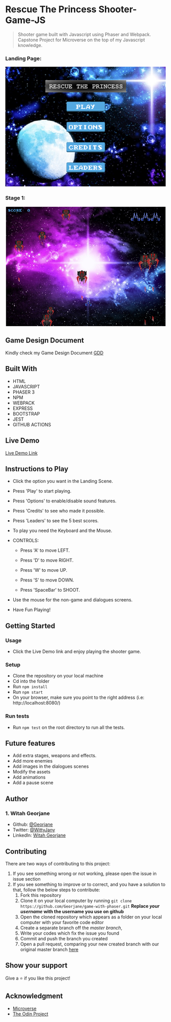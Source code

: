 # Rescue The Princess Shooter-Game-JS

>  Shooter game built with Javascript using Phaser and Webpack. Capstone Project for Microverse on the top of my Javascript knowledge.

### Landing Page:

![screenshot](./assets/screenshots/title.png)

### Stage 1:

![screenshot](./assets/screenshots/game.png)

## Game Design Document

Kindly check my Game Design Document [GDD](assets/docs/gamedesigndocument.md)

## Built With

- HTML
- JAVASCRIPT
- PHASER 3
- NPM
- WEBPACK
- EXPRESS
- BOOTSTRAP
- JEST
- GITHUB ACTIONS

## Live Demo

[Live Demo Link](https://romantic-goldberg-9d900b.netlify.app/)

## Instructions to Play

- Click the option you want in the Landing Scene.

- Press 'Play' to start playing.

- Press 'Options' to enable/disable sound features.

- Press 'Credits' to see who made it possible.

- Press 'Leaders' to see the 5 best scores.

- To play you need the Keyboard and the Mouse.

- CONTROLS:

  - Press 'A' to move LEFT.

  - Press 'D' to move RIGHT.

  - Press 'W' to move UP.

  - Press 'S' to move DOWN.

  - Press 'SpaceBar' to SHOOT.

- Use the mouse for the non-game and dialogues screens.

- Have Fun Playing!


## Getting Started

### Usage

- Click the Live Demo link and enjoy playing the shooter game.

### Setup

- Clone the repository on your local machine
- Cd into the folder
- Run `npm install`
- Run `npm start`
- On your browser, make sure you point to the right address (i.e: http://localhost:8080/)

### Run tests

- Run ```npm test``` on the root directory to run all the tests.

## Future features

- Add extra stages, weapons and effects.
- Add more enemies
- Add images in the dialogues scenes
- Modify the assets
- Add animations
- Add a pause scene 

## Author

### 1. Witah Georjane
* Github: [@Georjane](https://github.com/Georjane)
* Twitter: [@WittyJany](https://twitter.com/WittyJany)
* LinkedIn: [Witah Georjane](https://www.linkedin.com/in/witah-georjane)

## Contributing
There are two ways of contributing to this project:

1. If you see something wrong or not working, please open the issue in issue section
2. If you see something to improve or to correct, and you have a solution to that, follow the below steps to contribute:
    1. Fork this repository
    2. Clone it on your local computer by running `git clone https://github.com/Georjane/game-with-phaser.git` __Replace *your username* with the username you use on github__
    3. Open the cloned repository which appears as a folder on your local computer with your favorite code editor
    4. Create a separate branch off the *master branch*,
    5. Write your codes which fix the issue you found
    6. Commit and push the branch you created
    7. Open a pull request, comparing your new created branch with our original master branch [here](https://github.com/Georjane/game-with-phaser/pulls)

## Show your support

Give a ⭐️ if you like this project!

## Acknowledgment
* [Microverse](https://www.microvese.org)
* [The Odin Project](https://www.theodinproject.com)
